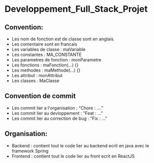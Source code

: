 # Developpement_Full_Stack_Projet

## Convention:
* Les nom de fonction est de classe sont en anglais.
* Les comentaire sont en francais
* Les variables de classe : maVariable
* Les constantes : MA_CONSTANTE
* Les parametres de fonction : monParametre
* Les fonctions : maFonction(...) {}
* Les methodes : maMethode(...) {}
* Les attribut : monAttribut
* Les classes : MaClasse

## Convention de commit
* Les commit lier a l'organisation : "Chore : ...."
* Les commit lier au devloppement : "Feat : ..."
* Les commit lier au correction de bug : "Fix : ..." 

## Organisation:
* Backend : contient tout le code lier au backend ecrit en java avec le framework Spring
* Frontend : contient tout le code lier au front ecrit en ReactJS